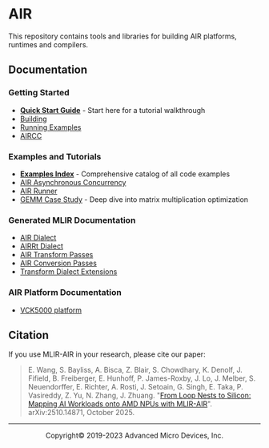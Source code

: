 # AIR

This repository contains tools and libraries for building AIR platforms,
runtimes and compilers.

## Documentation

### Getting Started

- **[Quick Start Guide](QuickStart.md)** - Start here for a tutorial walkthrough
- [Building](building.md)
- [Running Examples](running.md)
- [AIRCC](aircc.md)

### Examples and Tutorials

- **[Examples Index](ExamplesIndex.md)** - Comprehensive catalog of all code examples
- [AIR Asynchronous Concurrency](AIRAsyncConcurrency.md)
- [AIR Runner](AIRRunner.md)
- [GEMM Case Study](GEMMCaseStudy.md) - Deep dive into matrix multiplication optimization

### Generated MLIR Documentation
- [AIR Dialect](AIRDialect.html)
- [AIRRt Dialect](AIRRtDialect.html)
- [AIR Transform Passes](AIRTransformPasses.html)
- [AIR Conversion Passes](AIRConversionPasses.html)
- [Transform Dialect Extensions](AIRTransformOps.html)

### AIR Platform Documentation
- [VCK5000 platform](https://github.com/Xilinx/ROCm-air-platforms) 

## Citation

If you use MLIR-AIR in your research, please cite our paper:

> E. Wang, S. Bayliss, A. Bisca, Z. Blair, S. Chowdhary, K. Denolf, J. Fifield, B. Freiberger, E. Hunhoff, P. James-Roxby, J. Lo, J. Melber, S. Neuendorffer, E. Richter, A. Rosti, J. Setoain, G. Singh, E. Taka, P. Vasireddy, Z. Yu, N. Zhang, J. Zhuang. "[From Loop Nests to Silicon: Mapping AI Workloads onto AMD NPUs with MLIR-AIR](https://arxiv.org/abs/2510.14871)". arXiv:2510.14871, October 2025.

-----

<p align="center">Copyright&copy; 2019-2023 Advanced Micro Devices, Inc.</p>
